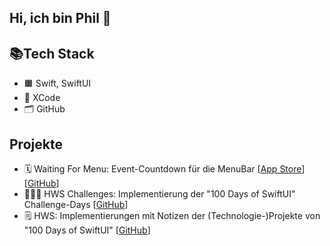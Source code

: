 ## Hi, ich bin Phil 👋

## 📚Tech Stack
- 🟧 Swift, SwiftUI
- 🔨 XCode
- 🗂️ GitHub

## Projekte
- 🗓️ Waiting For Menu: Event-Countdown für die MenuBar [[App Store](https://apps.apple.com/us/app/waitingfor-menu/id6746344499)] [[GitHub](https://github.com/smphseis/FutureRadar)]
- 👨🏻‍💻 HWS Challenges: Implementierung der "100 Days of SwiftUI" Challenge-Days [[GitHub](https://github.com/smphseis/HWS/tree/main/Challenges)]
- 🗒️ HWS: Implementierungen mit Notizen der (Technologie-)Projekte von "100 Days of SwiftUI" [[GitHub](https://github.com/smphseis/HWS)]

<!--
**smphseis/smphseis** is a ✨ _special_ ✨ repository because its `README.md` (this file) appears on your GitHub profile.

Here are some ideas to get you started:

- 🔭 I’m currently working on ...
- 🌱 I’m currently learning ...
- 👯 I’m looking to collaborate on ...
- 🤔 I’m looking for help with ...
- 💬 Ask me about ...
- 📫 How to reach me: ...
- 😄 Pronouns: ...
- ⚡ Fun fact: ...
-->
